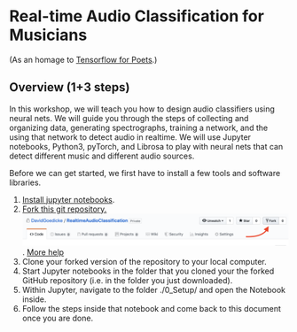 # Real-time Audio Classification for Musicians
(As an homage to [Tensorflow for Poets](https://codelabs.developers.google.com/codelabs/tensorflow-for-poets/#0).)

## Overview (1+3 steps)

In this workshop, we will teach you how to design audio classifiers using neural nets. We will guide you through the steps of collecting and organizing data, generating spectrographs, training a network, and the using that network to detect audio in realtime. We will use Jupyter notebooks, Python3, pyTorch, and Librosa to play with neural nets that can detect different music and different audio sources. 

Before we can get started, we first have to install a few tools and software libraries.

1. [Install jupyter notebooks](https://jupyter.readthedocs.io/en/latest/install.html).
3. [Fork this git repository.](https://github.com/FAR-Lab/Developing-and-Designing-Interactive-Devices/wiki/Forking-a-GitHub-project) ![Fork](images/HowToFork.png). [More help](https://help.github.com/en/articles/fork-a-repo)
4. Clone your forked version of the repository to your local computer.
5. Start Jupyter notebooks in the folder that you cloned your the forked GitHub repository (i.e. in the folder you just downloaded).
6. Within Jupyter, navigate to the folder ./0_Setup/ and open the Notebook inside. 
7. Follow the steps inside that notebook and come back to this document once you are done.

```	